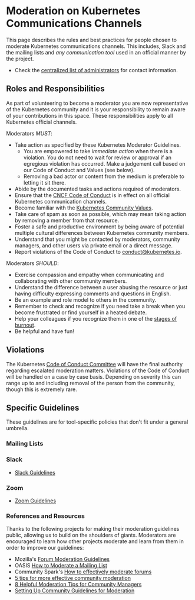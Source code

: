 # Moderation on Kubernetes Communications Channels

This page describes the rules and best practices for people chosen to moderate Kubernetes communications channels. 
This includes, Slack and the mailing lists and _any communication tool_ used in an official manner by the project. 

- Check the [centralized list of administrators](./moderators.md) for contact information.

## Roles and Responsibilities

As part of volunteering to become a moderator you are now representative of the Kubernetes community and it is your responsibility to remain aware of your contributions in this space. 
These responsibilities apply to all Kubernetes official channels. 

Moderators _MUST_:   

- Take action as specified by these Kubernetes Moderator Guidelines.
  - You are empowered to take _immediate action_ when there is a violation. You do not need to wait for review or approval if an egregious violation has occurred. Make a judgement call based on our Code of Conduct and Values (see below). 
  - Removing a bad actor or content from the medium is preferable to letting it sit there. 
- Abide by the documented tasks and actions required of moderators.
- Ensure that the [CNCF Code of Conduct](https://github.com/cncf/foundation/blob/master/code-of-conduct.md) is in effect on all official Kubernetes communication channels.
- Become familiar with the [Kubernetes Community Values](https://github.com/kubernetes/steering/blob/master/values.md).
- Take care of spam as soon as possible, which may mean taking action by removing a member from that resource.
- Foster a safe and productive environment by being aware of potential multiple cultural differences between Kubernetes community members.
- Understand that you might be contacted by moderators, community managers, and other users via private email or a direct message. 
- Report violations of the Code of Conduct to <conduct@kubernetes.io>.

Moderators _SHOULD_: 

- Exercise compassion and empathy when communicating and collaborating with other community members.
- Understand the difference between a user abusing the resource or just having difficulty expressing comments and questions in English.
- Be an example and role model to others in the community.
- Remember to check and recognize if you need take a break when you become frustrated or find yourself in a heated debate.
- Help your colleagues if you recognize them in one of the [stages of burnout](https://opensource.com/business/15/12/avoid-burnout-live-happy).
- Be helpful and have fun! 

## Violations

The Kubernetes [Code of Conduct Committee](https://git.k8s.io/community/committee-code-of-conduct) will have the final authority regarding escalated moderation matters.  Violations of the Code of Conduct will be handled on a case by case basis. Depending on severity this can range up to and including removal of the person from the community, though this is extremely rare.

## Specific Guidelines

These guidelines are for tool-specific policies that don't fit under a general umbrella. 

### Mailing Lists


### Slack

- [Slack Guidelines](./slack-guidelines.md)

### Zoom 

- [Zoom Guidelines](./zoom-guidelines.md)


### References and Resources

Thanks to the following projects for making their moderation guidelines public, allowing us to build on the shoulders of giants.
Moderators are encouraged to learn how other projects moderate and learn from them in order to improve our guidelines:

- Mozilla's [Forum Moderation Guidelines](https://support.mozilla.org/en-US/kb/moderation-guidelines)
- OASIS [How to Moderate a Mailing List](https://www.oasis-open.org/khelp/kmlm/user_help/html/mailing_list_moderation.html)
- Community Spark's [How to effectively moderate forums](http://www.communityspark.com/how-to-effectively-moderate-forums/)
- [5 tips for more effective community moderation](https://www.socialmediatoday.com/social-business/5-tips-more-effective-community-moderation)
- [8 Helpful Moderation Tips for Community Managers](https://sproutsocial.com/insights/tips-community-managers/)
- [Setting Up Community Guidelines for Moderation](https://www.getopensocial.com/blog/community-management/setting-community-guidelines-moderation)
